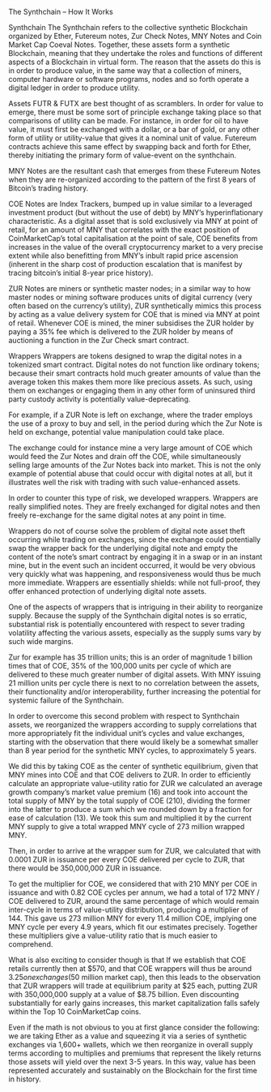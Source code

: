

The Synthchain – How It Works

Synthchain
The Synthchain refers to the collective synthetic Blockchain organized by Ether, Futereum notes, Zur Check Notes, MNY Notes and Coin Market Cap Coeval Notes. Together, these assets form a synthetic Blockchain, meaning that they undertake the roles and functions of different aspects of a Blockchain in virtual form. The reason that the assets do this is in order to produce value, in the same way that a collection of miners, computer hardware or software programs, nodes and so forth operate a digital ledger in order to produce utility.

Assets
FUTR & FUTX are best thought of as scramblers. In order for value to emerge, there must be some sort of principle exchange taking place so that comparisons of utility can be made. For instance, in order for oil to have value, it must first be exchanged with a dollar, or a bar of gold, or any other form of utility or utility-value that gives it a nominal unit of value. Futereum contracts achieve this same effect by swapping back and forth for Ether, thereby initiating the primary form of value-event on the synthchain.

MNY Notes are the resultant cash that emerges from these Futereum Notes when they are re-organized according to the pattern of the first 8 years of Bitcoin’s trading history.

COE Notes are Index Trackers, bumped up in value similar to a leveraged investment product (but without the use of debt) by MNY’s hyperinflationary characteristic. As a digital asset that is sold exclusively via MNY at point of retail, for an amount of MNY that correlates with the exact position of CoinMarketCap’s total capitalisation at the point of sale, COE benefits from increases in the value of the overall cryptocurrency market to a very precise extent while also benefitting from MNY’s inbult rapid price ascension (inherent in the sharp cost of production escalation that is manifest by tracing bitcoin’s initial 8-year price history).

ZUR Notes are miners or synthetic master nodes; in a similar way to how master nodes or mining software produces units of digital currency (very often based on the currency’s utility), ZUR synthetically mimics this process by acting as a value delivery system for COE that is mined via MNY at point of retail. Whenever COE is mined, the miner subsidises the ZUR holder by paying a 35% fee which is delivered to the ZUR holder by means of auctioning a function in the Zur Check smart contract.

Wrappers
Wrappers are tokens designed to wrap the digital notes in a tokenized smart contract. Digital notes do not function like ordinary tokens; because their smart contracts hold much greater amounts of value than the average token this makes them more like precious assets. As such, using them on exchanges or engaging them in any other form of uninsured third party custody activity is potentially value-deprecating. 

For example, if a ZUR Note is left on exchange, where the trader employs the use of a proxy to buy and sell, in the period during which the Zur Note is held on exchange, potential value manipulation could take place. 

The exchange could for instance mine a very large amount of COE which would feed the Zur Notes and drain off the COE, while simultaneously selling large amounts of the Zur Notes back into market. This is not the only example of potential abuse that could occur with digital notes at all, but it illustrates well the risk with trading with such value-enhanced assets.

In order to counter this type of risk, we developed wrappers. Wrappers are really simplified notes. They are freely exchanged for digital notes and then freely re-exchange for the same digital notes at any point in time. 

Wrappers do not of course solve the problem of digital note asset theft occurring while trading on exchanges, since the exchange could potentially swap the wrapper back for the underlying digital note and empty the content of the note’s smart contract by engaging it in a swap or in an instant mine, but in the event such an incident occurred, it would be very obvious very quickly what was happening, and responsiveness would thus be much more immediate. Wrappers are essentially shields: while not full-proof, they offer enhanced protection of underlying digital note assets.

One of the aspects of wrappers that is intriguing in their ability to reorganize supply. Because the supply of the Synthchain digital notes is so erratic, substantial risk is potentially encountered with respect to sever trading volatility affecting the various assets, especially as the supply sums vary by such wide margins. 

Zur for example has 35 trillion units; this is an order of magnitude 1 billion times that of COE, 35% of the 100,000 units per cycle of which are delivered to these much greater number of digital assets. With MNY issuing 21 million units per cycle there is next to no correlation between the assets, their functionality and/or interoperability, further increasing the potential for systemic failure of the Synthchain.  

In order to overcome this second problem with respect to Synthchain assets, we reorganized the wrappers according to supply correlations that more appropriately fit the individual unit’s cycles and value exchanges, starting with the observation that there would likely be a somewhat smaller than 8 year period for the synthetic MNY cycles, to approximately 5 years. 

We did this by taking COE as the center of synthetic equilibrium, given that MNY mines into COE and that COE delivers to ZUR. In order to efficiently calculate an appropriate value-utility ratio for ZUR we calculated an average growth company’s market value premium (16) and took into account the total supply of MNY by the total supply of COE (210), dividing the former into the latter to produce a sum which we rounded down by a fraction for ease of calculation (13). We took this sum and multiplied it by the current MNY supply to give a total wrapped MNY cycle of 273 million wrapped MNY.

Then, in order to arrive at the wrapper sum for ZUR, we calculated that with 0.0001 ZUR in issuance per every COE delivered per cycle to ZUR, that there would be 350,000,000 ZUR in issuance. 

To get the multiplier for COE, we considered that with 210 MNY per COE in issuance and with 0.82 COE cycles per annum, we had a total of 172 MNY / COE delivered to ZUR, around the same percentage of which would remain inter-cycle in terms of value-utility distribution, producing a multiplier of 144. This gave us 273 million MNY for every 11.4 million COE, implying one MNY cycle per every 4.9 years, which fit our estimates precisely.  Together these multipliers give a value-utility ratio that is much easier to comprehend. 

What is also exciting to consider though is that If we establish that COE retails currently then at $570, and that COE wrappers will thus be around $3.25 on exchanges ($50 million market cap), then this leads to the observation that ZUR wrappers will trade at equilibrium parity at $25 each, putting ZUR with 350,000,000 supply at a value of $8.75 billion. Even discounting substantially for early gains increases, this market capitalization falls safely within the Top 10 CoinMarketCap coins.

Even if the math is not obvious to you at first glance consider the following: we are taking Ether as a value and squeezing it via a series of synthetic exchanges via 1,600+ wallets, which we then reorganize in overall supply terms according to multiplies and premiums that represent the likely returns those assets will yield over the next 3-5 years. In this way, value has been represented accurately and sustainably on the Blockchain for the first time in history.
